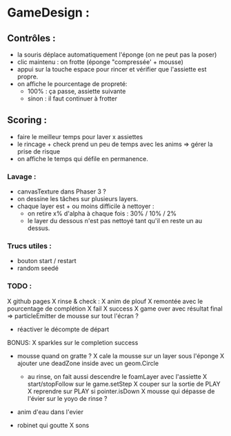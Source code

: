 # GameDesign :

## Contrôles : 
- la souris déplace automatiquement l'éponge (on ne peut pas la poser)
- clic maintenu : on frotte (éponge "compressée' + mousse)
- appui sur la touche espace pour rincer et vérifier que l'assiette est propre.
- on affiche le pourcentage de propreté: 
    - 100% : ça passe, assiette suivante
    - sinon : il faut continuer à frotter

## Scoring :
- faire le meilleur temps pour laver x assiettes
- le rincage + check prend un peu de temps avec les anims => gérer la prise de risque
- on affiche le temps qui défile en permanence.

### Lavage : 
- canvasTexture dans Phaser 3 ? 
- on dessine les tâches sur plusieurs layers. 
- chaque layer est + ou moins difficile à nettoyer : 
    - on retire x% d'alpha à chaque fois : 30% / 10% / 2% 
    - le layer du dessous n'est pas nettoyé tant qu'il en reste un au dessus.

### Trucs utiles : 
- bouton start / restart
- random seedé 



### TODO : 
X github pages 
X rinse & check : 
    X anim de plouf
    X remontée avec le pourcentage de complétion
        X fail
        X success
X game over avec résultat final
    => particleEmitter de mousse sur tout l'écran ? 
- réactiver le décompte de départ

BONUS: 
X sparkles sur le completion success
- mousse quand on gratte ? 
    X cale la mousse sur un layer sous l'éponge
    X ajouter une deadZone inside avec un geom.Circle
    - au rinse, on fait aussi descendre le foamLayer avec l'assiette
    X start/stopFollow sur le game.setStep
        X couper sur la sortie de PLAY
        X reprendre sur PLAY si pointer.isDown
X mousse qui dépasse de l'évier sur le yoyo de rinse ?

- anim d'eau dans l'evier
- robinet qui goutte
X sons


